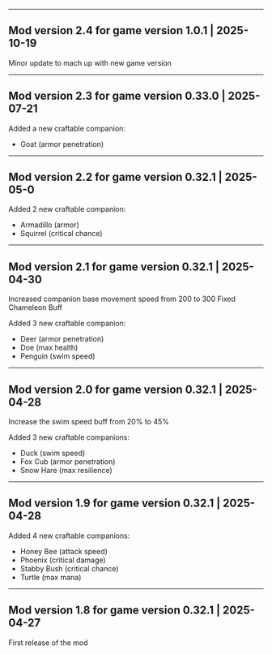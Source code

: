 ------------------------------------------------------
Mod version 2.4 for game version 1.0.1 | 2025-10-19
------------------------------------------------------

Minor update to mach up with new game version

------------------------------------------------------
Mod version 2.3 for game version 0.33.0 | 2025-07-21
------------------------------------------------------

Added a new craftable companion:

- Goat (armor penetration)

------------------------------------------------------
Mod version 2.2 for game version 0.32.1 | 2025-05-0
------------------------------------------------------

Added 2 new craftable companion:

- Armadillo (armor)
- Squirrel (critical chance)

------------------------------------------------------
Mod version 2.1 for game version 0.32.1 | 2025-04-30
------------------------------------------------------

Increased companion base movement speed from 200 to 300
Fixed Chameleon Buff

Added 3 new craftable companion:

- Deer (armor penetration)
- Doe (max health)
- Penguin (swim speed)

------------------------------------------------------
Mod version 2.0 for game version 0.32.1 | 2025-04-28
------------------------------------------------------

Increase the swim speed buff from 20% to 45%

Added 3 new craftable companions:

- Duck (swim speed)
- Fox Cub (armor penetration)
- Snow Hare (max resilience)

------------------------------------------------------
Mod version 1.9 for game version 0.32.1 | 2025-04-28
------------------------------------------------------

Added 4 new craftable companions:

- Honey Bee (attack speed)
- Phoenix (critical damage)
- Stabby Bush (critical chance)
- Turtle (max mana)

------------------------------------------------------
Mod version 1.8 for game version 0.32.1 | 2025-04-27
------------------------------------------------------

First release of the mod